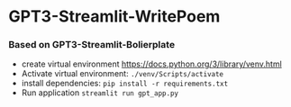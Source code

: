 # GPT3-Streamlit-WritePoem
### Based on GPT3-Streamlit-Bolierplate 

- create virtual environment https://docs.python.org/3/library/venv.html
- Activate virtual environment: `./venv/Scripts/activate`
- install dependencies: `pip install -r requirements.txt`
- Run application `streamlit run gpt_app.py`
